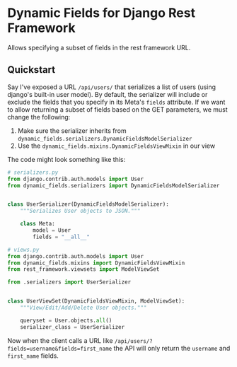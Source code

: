 # Dynamic Fields for Django Rest Framework

Allows specifying a subset of fields in the rest framework URL.

## Quickstart

Say I've exposed a URL `/api/users/` that serializes a list of users (using django's built-in user model).
By default, the serializer will include or exclude the fields that you specify in its Meta's `fields` attribute.
If we want to allow returning a subset of fields based on the GET parameters, we must change the following:

1. Make sure the serializer inherits from `dynamic_fields.serializers.DynamicFieldsModelSerializer`
2. Use the `dynamic_fields.mixins.DynamicFieldsViewMixin` in our view

The code might look something like this:
```python
# serializers.py
from django.contrib.auth.models import User
from dynamic_fields.serializers import DynamicFieldsModelSerializer


class UserSerializer(DynamicFieldsModelSerializer):
    """Serializes User objects to JSON."""

    class Meta:
        model = User
        fields = "__all__"
```

```python
# views.py
from django.contrib.auth.models import User
from dynamic_fields.mixins import DynamicFieldsViewMixin
from rest_framework.viewsets import ModelViewSet

from .serializers import UserSerializer


class UserViewSet(DynamicFieldsViewMixin, ModelViewSet):
    """View/Edit/Add/Delete User objects."""

    queryset = User.objects.all()
    serializer_class = UserSerializer
```

Now when the client calls a URL like `/api/users/?fields=username&fields=first_name` the API will only return the `username` and `first_name` fields.